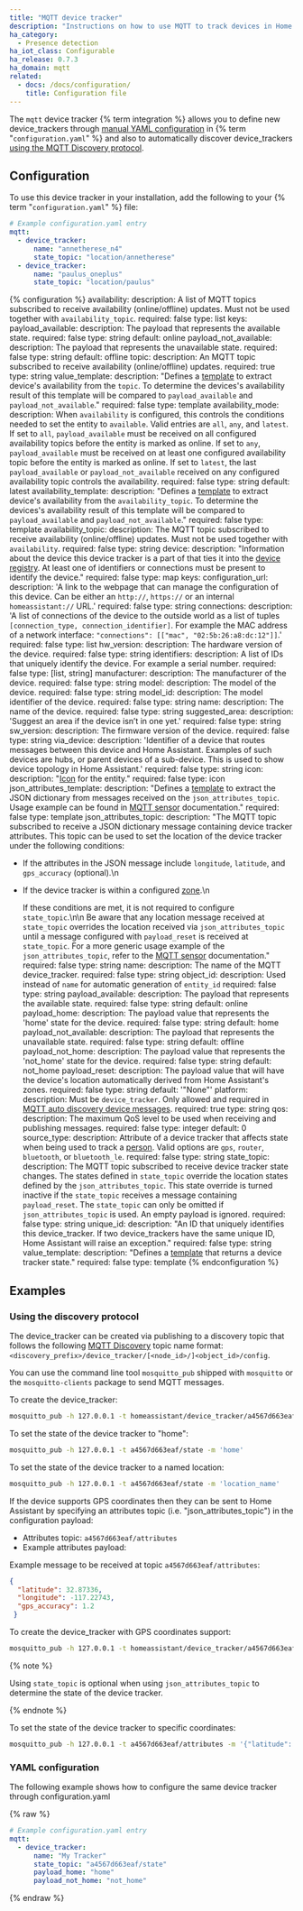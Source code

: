 ```yaml
---
title: "MQTT device tracker"
description: "Instructions on how to use MQTT to track devices in Home Assistant."
ha_category:
  - Presence detection
ha_iot_class: Configurable
ha_release: 0.7.3
ha_domain: mqtt
related:
  - docs: /docs/configuration/
    title: Configuration file
---
```



The `mqtt` device tracker {% term integration %} allows you to define new device_trackers through [manual YAML configuration](#yaml-configuration) in {% term "`configuration.yaml`" %} and also to automatically discover device_trackers [using the MQTT Discovery protocol](#using-the-discovery-protocol).

## Configuration

To use this device tracker in your installation, add the following to your {% term "`configuration.yaml`" %} file:

```yaml
# Example configuration.yaml entry
mqtt:
  - device_tracker:
      name: "annetherese_n4"
      state_topic: "location/annetherese"
  - device_tracker:
      name: "paulus_oneplus"
      state_topic: "location/paulus"
```

{% configuration %}
availability:
  description: A list of MQTT topics subscribed to receive availability (online/offline) updates. Must not be used together with `availability_topic`.
  required: false
  type: list
  keys:
    payload_available:
      description: The payload that represents the available state.
      required: false
      type: string
      default: online
    payload_not_available:
      description: The payload that represents the unavailable state.
      required: false
      type: string
      default: offline
    topic:
      description: An MQTT topic subscribed to receive availability (online/offline) updates.
      required: true
      type: string
    value_template:
      description: "Defines a [template](/docs/configuration/templating/#using-templates-with-the-mqtt-integration) to extract device's availability from the `topic`. To determine the devices's availability result of this template will be compared to `payload_available` and `payload_not_available`."
      required: false
      type: template
availability_mode:
  description: When `availability` is configured, this controls the conditions needed to set the entity to `available`. Valid entries are `all`, `any`, and `latest`. If set to `all`, `payload_available` must be received on all configured availability topics before the entity is marked as online. If set to `any`, `payload_available` must be received on at least one configured availability topic before the entity is marked as online. If set to `latest`, the last `payload_available` or `payload_not_available` received on any configured availability topic controls the availability.
  required: false
  type: string
  default: latest
availability_template:
  description: "Defines a [template](/docs/configuration/templating/#using-templates-with-the-mqtt-integration) to extract device's availability from the `availability_topic`. To determine the devices's availability result of this template will be compared to `payload_available` and `payload_not_available`."
  required: false
  type: template
availability_topic:
  description: The MQTT topic subscribed to receive availability (online/offline) updates. Must not be used together with `availability`.
  required: false
  type: string
device:
  description: "Information about the device this device tracker is a part of that ties it into the [device registry](https://developers.home-assistant.io/docs/en/device_registry_index.html). At least one of identifiers or connections must be present to identify the device."
  required: false
  type: map
  keys:
    configuration_url:
      description: 'A link to the webpage that can manage the configuration of this device. Can be either an `http://`, `https://` or an internal `homeassistant://` URL.'
      required: false
      type: string
    connections:
      description: 'A list of connections of the device to the outside world as a list of tuples `[connection_type, connection_identifier]`. For example the MAC address of a network interface: `"connections": [["mac", "02:5b:26:a8:dc:12"]]`.'
      required: false
      type: list
    hw_version:
      description: The hardware version of the device.
      required: false
      type: string
    identifiers:
      description: A list of IDs that uniquely identify the device. For example a serial number.
      required: false
      type: [list, string]
    manufacturer:
      description: The manufacturer of the device.
      required: false
      type: string
    model:
      description: The model of the device.
      required: false
      type: string
    model_id:
      description: The model identifier of the device.
      required: false
      type: string
    name:
      description: The name of the device.
      required: false
      type: string
    suggested_area:
      description: 'Suggest an area if the device isn’t in one yet.'
      required: false
      type: string
    sw_version:
      description: The firmware version of the device.
      required: false
      type: string
    via_device:
      description: 'Identifier of a device that routes messages between this device and Home Assistant. Examples of such devices are hubs, or parent devices of a sub-device. This is used to show device topology in Home Assistant.'
      required: false
      type: string
icon:
  description: "[Icon](/docs/configuration/customizing-devices/#icon) for the entity."
  required: false
  type: icon
json_attributes_template:
  description: "Defines a [template](/docs/configuration/templating/#using-templates-with-the-mqtt-integration) to extract the JSON dictionary from messages received on the `json_attributes_topic`. Usage example can be found in [MQTT sensor](/integrations/sensor.mqtt/#json-attributes-template-configuration) documentation."
  required: false
  type: template
json_attributes_topic:
  description: "The MQTT topic subscribed to receive a JSON dictionary message containing device tracker attributes.
  This topic can be used to set the location of the device tracker under the following conditions:

- If the attributes in the JSON message include `longitude`, `latitude`, and `gps_accuracy` (optional).\n
- If the device tracker is within a configured [zone](/integrations/zone/).\n

  If these conditions are met, it is not required to configure `state_topic`.\n\n
  Be aware that any location message received at `state_topic`  overrides the location received via `json_attributes_topic` until a message configured with `payload_reset` is received at `state_topic`. For a more generic usage example of the `json_attributes_topic`, refer to the [MQTT sensor](/integrations/sensor.mqtt/#json-attributes-topic-configuration) documentation."
  required: false
  type: string
name:
  description: The name of the MQTT device_tracker.
  required: false
  type: string
object_id:
  description: Used instead of `name` for automatic generation of `entity_id`
  required: false
  type: string
payload_available:
  description: The payload that represents the available state.
  required: false
  type: string
  default: online
payload_home:
  description: The payload value that represents the 'home' state for the device.
  required: false
  type: string
  default: home
payload_not_available:
  description: The payload that represents the unavailable state.
  required: false
  type: string
  default: offline
payload_not_home:
  description: The payload value that represents the 'not_home' state for the device.
  required: false
  type: string
  default: not_home
payload_reset:
  description: The payload value that will have the device's location automatically derived from Home Assistant's zones.
  required: false
  type: string
  default: '"None"'
platform:
  description: Must be `device_tracker`. Only allowed and required in [MQTT auto discovery device messages](/integrations/mqtt/#device-discovery-payload).
  required: true
  type: string
qos:
  description: The maximum QoS level to be used when receiving and publishing messages.
  required: false
  type: integer
  default: 0
source_type:
  description: Attribute of a device tracker that affects state when being used to track a [person](/integrations/person/). Valid options are `gps`, `router`, `bluetooth`, or `bluetooth_le`.
  required: false
  type: string
state_topic:
  description: The MQTT topic subscribed to receive device tracker state changes. The states defined in `state_topic` override the location states defined by the `json_attributes_topic`. This state override is turned inactive if the `state_topic` receives a message containing `payload_reset`. The `state_topic` can only be omitted if `json_attributes_topic` is used. An empty payload is ignored.
  required: false
  type: string
unique_id:
  description: "An ID that uniquely identifies this device_tracker. If two device_trackers have the same unique ID, Home Assistant will raise an exception."
  required: false
  type: string
value_template:
  description: "Defines a [template](/docs/configuration/templating/#using-templates-with-the-mqtt-integration) that returns a device tracker state."
  required: false
  type: template
{% endconfiguration %}

## Examples

### Using the discovery protocol

The device_tracker can be created via publishing to a discovery topic that follows the following [MQTT Discovery](/integrations/mqtt/#mqtt-discovery#discovery-topic) topic name format: `<discovery_prefix>/device_tracker/[<node_id>/]<object_id>/config`.

You can use the command line tool `mosquitto_pub` shipped with `mosquitto` or the `mosquitto-clients` package to send MQTT messages.

To create the device_tracker:

```bash
mosquitto_pub -h 127.0.0.1 -t homeassistant/device_tracker/a4567d663eaf/config -m '{"state_topic": "a4567d663eaf/state", "name": "My Tracker", "payload_home": "home", "payload_not_home": "not_home"}'
```

To set the state of the device tracker to "home":

```bash
mosquitto_pub -h 127.0.0.1 -t a4567d663eaf/state -m 'home'
```

To set the state of the device tracker to a named location:

```bash
mosquitto_pub -h 127.0.0.1 -t a4567d663eaf/state -m 'location_name'
```

If the device supports GPS coordinates then they can be sent to Home Assistant by specifying an attributes topic (i.e. "json_attributes_topic") in the configuration payload:

- Attributes topic: `a4567d663eaf/attributes`
- Example attributes payload:

Example message to be received at topic `a4567d663eaf/attributes`:

```json
{
  "latitude": 32.87336,
  "longitude": -117.22743,
  "gps_accuracy": 1.2
 }
```

To create the device_tracker with GPS coordinates support:

```bash
mosquitto_pub -h 127.0.0.1 -t homeassistant/device_tracker/a4567d663eaf/config -m '{"json_attributes_topic": "a4567d663eaf/attributes", "name": "My Tracker"}'
```

{% note %}

Using `state_topic` is optional when using `json_attributes_topic` to determine the state of the device tracker.

{% endnote %}

To set the state of the device tracker to specific coordinates:

```bash
mosquitto_pub -h 127.0.0.1 -t a4567d663eaf/attributes -m '{"latitude": 32.87336, "longitude": -117.22743, "gps_accuracy": 1.2}'
```


### YAML configuration

The following example shows how to configure the same device tracker through configuration.yaml

{% raw %}

```yaml
# Example configuration.yaml entry
mqtt:
  - device_tracker:
      name: "My Tracker"
      state_topic: "a4567d663eaf/state"
      payload_home: "home"
      payload_not_home: "not_home"
```

{% endraw %}

